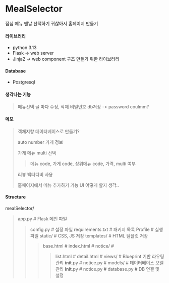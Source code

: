 # MealSelector
점심 메뉴 맨날 선택하기 귀찮아서 홈페이지 만들기

#### 라이브러리
 - python 3.13
 - Flask -> web server
 - Jinja2 -> web component 구조 만들기 위한 라이브러리

#### Database
 - Postgresql

#### 생각나는 기능
> 메뉴선택 글 마다 수정, 삭제 비밀번호 db저장 -> password coulmm?

#### 메모
> 객체지향 데이터베이스로 만들기?
>
> auto number 가게 정보
> 
> 가게 메뉴 multi 선택
>> 메뉴 code, 가게 code, 상위메뉴 code, 가격, multi 여부
>
> 리뷰 백터디비 사용
> 
> 홈페이지에서 메뉴 추가하기 기능 UI 어떻게 할지 생각..

#### Structure 
mealSelector/
> app.py                  # Flask 메인 파일
>> config.py              # 설정 파일
>> requirements.txt       # 패키지 목록
>> Profile                # 실행파일
>> static/                # CSS, JS 저장
>> templates/             # HTML 템플릿 저장
>>> base.html             #
>>> index.html            #
>>> notice/               #
>>>> list.html            #
>>>> detail.html          #
>> views/                 # Blueprint 기반 라우팅 관리
>>> __init__.py           #
>>> notice.py             #
>> models/                # 데이터베이스 모델 관리
>>> __init__.py           #
>>> notice.py             #
>> database.py            # DB 연결 및 설정
